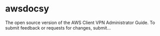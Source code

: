 # awsdocsy
The open source version of the AWS Client VPN Administrator Guide. To submit feedback or requests for changes, submit…

